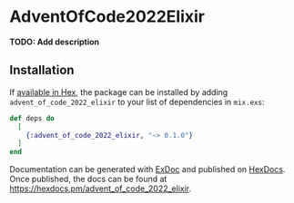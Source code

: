 # AdventOfCode2022Elixir

**TODO: Add description**

## Installation

If [available in Hex](https://hex.pm/docs/publish), the package can be installed
by adding `advent_of_code_2022_elixir` to your list of dependencies in `mix.exs`:

```elixir
def deps do
  [
    {:advent_of_code_2022_elixir, "~> 0.1.0"}
  ]
end
```

Documentation can be generated with [ExDoc](https://github.com/elixir-lang/ex_doc)
and published on [HexDocs](https://hexdocs.pm). Once published, the docs can
be found at <https://hexdocs.pm/advent_of_code_2022_elixir>.


